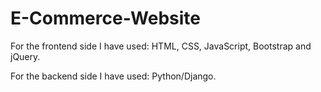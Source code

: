 # E-Commerce-Website

For the frontend side I have used: HTML, CSS, JavaScript, Bootstrap and jQuery.

For the backend side I have used: Python/Django.
